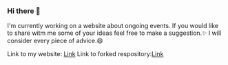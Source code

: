 ### Hi there 👋
I'm currently working on a website about ongoing events. If you would like to share witm me some of your ideas feel free to make a suggestion.✨ I will consider every piece of advice.😄

Link to my website: [Link](https://ukostuch.github.io)
Link to forked respository:[Link](https://github.com/ukostuch/AI_3D_reconstruction.git)

